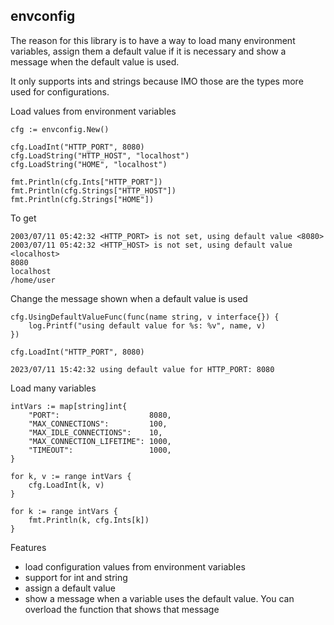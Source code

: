 ## envconfig

The reason for this library is to have a way to load many environment variables, assign them a default value if it is necessary and show a message when the default value is used.

It only supports ints and strings because IMO those are the types more used for configurations.

Load values from environment variables

	cfg := envconfig.New()

	cfg.LoadInt("HTTP_PORT", 8080)
	cfg.LoadString("HTTP_HOST", "localhost")
	cfg.LoadString("HOME", "localhost")

	fmt.Println(cfg.Ints["HTTP_PORT"])
	fmt.Println(cfg.Strings["HTTP_HOST"])
	fmt.Println(cfg.Strings["HOME"])

To get

    2003/07/11 05:42:32 <HTTP_PORT> is not set, using default value <8080>
    2003/07/11 05:42:32 <HTTP_HOST> is not set, using default value <localhost>
    8080
    localhost
    /home/user

Change the message shown when a default value is used

	cfg.UsingDefaultValueFunc(func(name string, v interface{}) {
		log.Printf("using default value for %s: %v", name, v)
	})

	cfg.LoadInt("HTTP_PORT", 8080)

    2023/07/11 15:42:32 using default value for HTTP_PORT: 8080

Load many variables

	intVars := map[string]int{
		"PORT":                    8080,
		"MAX_CONNECTIONS":         100,
		"MAX_IDLE_CONNECTIONS":    10,
		"MAX_CONNECTION_LIFETIME": 1000,
		"TIMEOUT":                 1000,
	}

	for k, v := range intVars {
		cfg.LoadInt(k, v)
	}

	for k := range intVars {
		fmt.Println(k, cfg.Ints[k])
	}

Features

- load configuration values from environment variables
- support for int and string
- assign a default value
- show a message when a variable uses the default value. You can overload the function that shows that message
